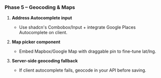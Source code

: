 ### Phase 5 – Geocoding & Maps

1. **Address Autocomplete input**

   - Use shadcn's Combobox/Input + integrate Google Places Autocomplete on client.

2. **Map picker component**

   - Embed Mapbox/Google Map with draggable pin to fine-tune lat/lng.

3. **Server-side geocoding fallback**

   - If client autocomplete fails, geocode in your API before saving.
